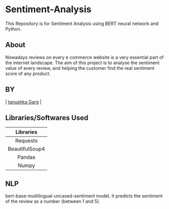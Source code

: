 # Sentiment-Analysis

This Repository is for Sentiment Analysis using BERT neural network and Python.

## About

Nowadays reviews on every e commerce website is a very essential part of the internet landscape. The aim of this project is to analyse the sentiment value of every review, and helping the customer find the real sentiment score of any product.

## BY

| [tanushka Garg](https://github.com/Tanushkagarg) |  
 

## Libraries/Softwares Used

|Libraries|  
| :------------: |  
|Requests |  
|BeautifulSoup4 |  
|Pandas|
|Numpy|
 



## NLP
bert-base-multilingual-uncased-sentiment model.
It predicts the sentiment of the review as a number (between 1 and 5).



